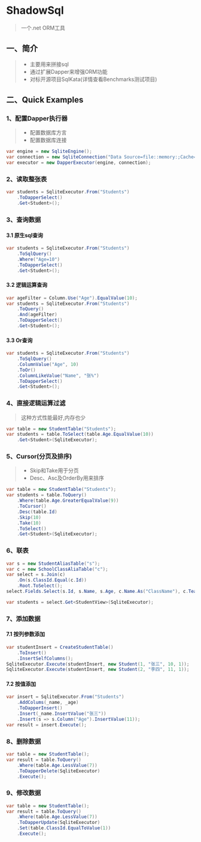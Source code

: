 # ShadowSql
>一个.net ORM工具

## 一、简介
>* 主要用来拼接sql
>* 通过扩展Dapper来增强ORM功能
>* 对标开源项目SqlKata(详情查看Benchmarks测试项目)

## 二、Quick Examples
### 1、配置Dapper执行器
>* 配置数据库方言
>* 配置数据库连接

~~~csharp
var engine = new SqliteEngine();
var connection = new SqliteConnection("Data Source=file::memory:;Cache=Shared");
var executor = new DapperExecutor(engine, connection);
~~~

### 2、读取整张表
~~~csharp
var students = SqliteExecutor.From("Students")
    .ToDapperSelect()
    .Get<Student>();
~~~

### 3、查询数据
#### 3.1 原生sql查询
~~~csharp
var students = SqliteExecutor.From("Students")
    .ToSqlQuery()
    .Where("Age=10")
    .ToDapperSelect()
    .Get<Student>();
~~~

#### 3.2 逻辑运算查询
~~~csharp
var ageFilter = Column.Use("Age").EqualValue(10);
var students = SqliteExecutor.From("Students")
    .ToQuery()
    .And(ageFilter)
    .ToDapperSelect()
    .Get<Student>();
~~~

#### 3.3 Or查询
~~~csharp
var students = SqliteExecutor.From("Students")
    .ToSqlQuery()
    .ColumnValue("Age", 10)
    .ToOr()
    .ColumnLikeValue("Name", "张%")
    .ToDapperSelect()
    .Get<Student>();
~~~

### 4、直接逻辑运算过滤
>这种方式性能最好,内存也少

~~~csharp
var table = new StudentTable("Students");
var students = table.ToSelect(table.Age.EqualValue(10))
    .Get<Student>(SqliteExecutor);
~~~

### 5、Cursor(分页及排序)
>* Skip和Take用于分页
>* Desc、Asc及OrderBy用来排序

~~~csharp
var table = new StudentTable("Students");
var students = table.ToQuery()
    .Where(table.Age.GreaterEqualValue(9))
    .ToCursor()
    .Desc(table.Id)
    .Skip(10)
    .Take(10)
    .ToSelect()
    .Get<Student>(SqliteExecutor);
~~~

### 6、联表
~~~csharp
var s = new StudentAliasTable("s");
var c = new SchoolClassAliaTable("c");
var select = s.Join(c)
    .On(s.ClassId.Equal(c.Id))
    .Root.ToSelect();
select.Fields.Select(s.Id, s.Name, s.Age, c.Name.As("ClassName"), c.Teacher);

var students = select.Get<StudentView>(SqliteExecutor);
~~~

### 7、添加数据
#### 7.1 按列参数添加
~~~csharp
var studentInsert = CreateStudentTable()
    .ToInsert()
    .InsertSelfColumns();
SqliteExecutor.Execute(studentInsert, new Student(1, "张三", 10, 1));
SqliteExecutor.Execute(studentInsert, new Student(2, "李四", 11, 1));
~~~

#### 7.2 按值添加
~~~csharp
var insert = SqliteExecutor.From("Students")
    .AddColums(_name, _age)
    .ToDapperInsert()
    .Insert(_name.InsertValue("张三"))
    .Insert(s => s.Column("Age").InsertValue(11));
var result = insert.Execute();
~~~

### 8、删除数据
~~~csharp
var table = new StudentTable();
var result = table.ToQuery()
    .Where(table.Age.LessValue(7))
    .ToDapperDelete(SqliteExecutor)
    .Execute();
~~~

### 9、修改数据
~~~csharp
var table = new StudentTable();
var result = table.ToQuery()
    .Where(table.Age.LessValue(7))
    .ToDapperUpdate(SqliteExecutor)
    .Set(table.ClassId.EqualToValue(1))
    .Execute();
~~~